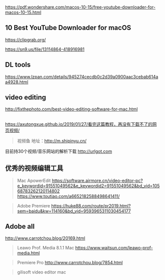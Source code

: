 https://pdf.wondershare.com/macos-10-15/free-youtube-downloader-for-macos-10-15.html
## 10 Best YouTube Downloader for macOS
https://clipgrab.org/

https://sn9.us/file/13114864-418916981

## DL tools
https://www.lzpan.com/details/945274cecdb0c2d39a0900aac3cebab614aa4928.html

## video editing
http://fixthephoto.com/best-video-editing-software-for-mac.html

## 
https://axutongxue.github.io/2019/01/27/看完这篇教程，再没有下载不了的网页视频/
>视频鱼
地址：http://m.shipinyu.cn/

目前持30个视频/音乐网站的解析下载
http://urlgot.com

## 优秀的视频编辑工具

>Mac ApowerEdit
https://software.airmore.cn/video-editor-pc?e_keywordid=91551049562&e_keywordid2=91551049562&bd_vid=10568783262120114802
https://www.toutiao.com/a6652182588498641411/

> Adobe Premiere
https://huke88.com/route/pr2019.html?sem=baidu&kw=114160&bd_vid=9593965311030454177

## Adobe all
http://www.carrotchou.blog/20169.html

>Leawo Prof. Media 8.1.1 Mac 
https://www.waitsun.com/leawo-prof-media.html


>Premiere Pro
http://www.carrotchou.blog/7854.html

>gilisoft video editor mac
